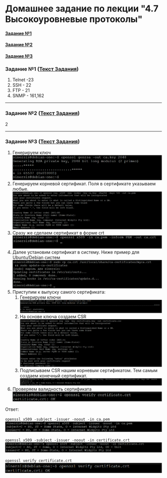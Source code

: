 # Домашнее задание по лекции "4.7 Высокоуровневые протоколы"

#### [Задание №1](#задание-1-текст-задания)
#### [Задание №2](#задание-2-текст-задания)
#### [Задание №3](#задание-3-текст-задания)

### Задание №1 ([Текст Задания](https://github.com/netology-code/snet-homeworks/blob/main/4-07.md#%D0%B7%D0%B0%D0%B4%D0%B0%D0%BD%D0%B8%D0%B5-1))

1. Telnet -23
2. SSH - 22
3. FTP - 21
4. SNMP - 161,162

---

### Задание №2 ([Текст Задания](https://github.com/netology-code/snet-homeworks/blob/main/4-07.md#%D0%B7%D0%B0%D0%B4%D0%B0%D0%BD%D0%B8%D0%B5-2))

2

---

### Задание №3 ([Текст Задания](https://github.com/netology-code/snet-homeworks/blob/main/4-07.md#%D0%B7%D0%B0%D0%B4%D0%B0%D0%BD%D0%B8%D0%B5-3))

1. Генерируем ключ
![](assets/images/hw-24/hw-24-03-1.png)
2. Генерируем корневой сертификат. Поля в сертификате указываем любые.
![](assets/images/hw-24/hw-24-03-2.png)
3. Сразу же сделаем сертификат в форме crt
![](assets/images/hw-24/hw-24-03-3.png)
4. Далее установим сертификат в систему. Ниже пример для Ubuntu/Debian систем
![](assets/images/hw-24/hw-24-03-4.png)
5. Приступим к выпуску самого сертификата:
   1. Генерируем ключи
![](assets/images/hw-24/hw-24-03-5-1.png)
   2. На основе ключа создаем CSR
![](assets/images/hw-24/hw-24-03-5-2.png)
   3. Подписываем CSR нашим корневым сертификатом. Тем самым создаем конечный сертификат.
![](assets/images/hw-24/hw-24-03-5-3.png)
6. Проверяем валидность сертификата
![](assets/images/hw-24/hw-24-03-6.png)

Ответ:

`openssl x509 -subject -issuer -noout -in ca.pem`
![](assets/images/hw-24/hw-24-03-7-1.png)

`openssl x509 -subject -issuer -noout -in certificate.crt`
![](assets/images/hw-24/hw-24-03-7-2.png)

`openssl verify certificate.crt`
![](assets/images/hw-24/hw-24-03-6.png)




